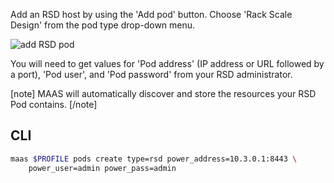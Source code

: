 Add an RSD host by using the 'Add pod' button. Choose 'Rack Scale Design' from the pod type drop-down menu.

![add RSD pod](../media/nodes-comp-hw__2.4_pod-add-rsd.png)

You will need to get values for 'Pod address' (IP address or URL followed by a port), 'Pod user', and 'Pod password' from your RSD administrator.

[note]
MAAS will automatically discover and store the resources your RSD Pod contains.
[/note]

## CLI

``` bash
maas $PROFILE pods create type=rsd power_address=10.3.0.1:8443 \
    power_user=admin power_pass=admin
```

<!-- LINKS -->

